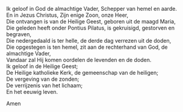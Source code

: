 Ik geloof in God de almachtige Vader, Schepper van hemel en aarde.\
En in Jezus Christus, Zijn enige Zoon, onze Heer,\
Die ontvangen is van de Heilige Geest, geboren uit de maagd Maria,\
Die geleden heeft onder Pontius Pilatus, is gekruisigd, gestorven en
begraven,\
Die nedergedaald is ter helle, de derde dag verrezen uit de doden,\
Die opgestegen is ten hemel, zit aan de rechterhand van God, de
almachtige Vader,\
Vandaar zal Hij komen oordelen de levenden en de doden.\
Ik geloof in de Heilige Geest;\
De Heilige katholieke Kerk, de gemeenschap van de heiligen;\
De vergeving van de zonden;\
De verrijzenis van het lichaam;\
En het eeuwig leven.

Amen
